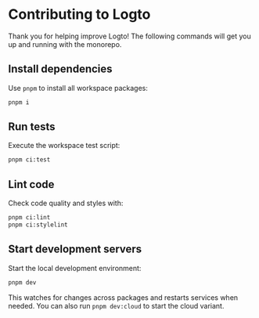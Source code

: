 # Contributing to Logto

Thank you for helping improve Logto! The following commands will get you up and running with the monorepo.

## Install dependencies

Use `pnpm` to install all workspace packages:

```bash
pnpm i
```

## Run tests

Execute the workspace test script:

```bash
pnpm ci:test
```

## Lint code

Check code quality and styles with:

```bash
pnpm ci:lint
pnpm ci:stylelint
```

## Start development servers

Start the local development environment:

```bash
pnpm dev
```

This watches for changes across packages and restarts services when needed. You can also run `pnpm dev:cloud` to start the cloud variant.
